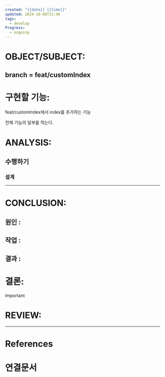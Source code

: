 ```yaml
---
created: "{{date}} {{time}}"
updated: 2024-10-06T21:46
tags:
  - develop
Progress:
  - ongoing
---
```

# OBJECT/SUBJECT:
## branch = feat/customIndex
# 구현할 기능:
feat/customIndex에서
index를 추가하는 기능

전체 기능의 일부를 적는다. 
# ANALYSIS:
## 수행하기
### 설계


---
# CONCLUSION:

## 원인 :

## 작업 :

## 결과 :

# 결론:
>[!important]


# REVIEW:


---
# References

# 연결문서
